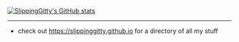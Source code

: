 [![SlippingGitty's GitHub stats](https://github-readme-stats.vercel.app/api?username=slippinggitty&theme=dark&show_icons=true)](https://github.com/anuraghazra/github-readme-stats)


____
    
* check out https://slippinggitty.github.io for a directory of all my stuff


